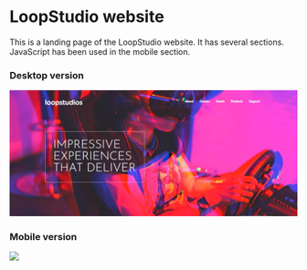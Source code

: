 
# LoopStudio website
This is a landing page of the LoopStudio website. It has several sections. JavaScript has been used in the mobile section.

### Desktop version
<img src="../all-project-assets/loopstudios/images/loopstuido_desktop.JPG">

### Mobile version
<img src="../all-project-assets/loopstudios/images/loopstuido_mobile.JPG">
